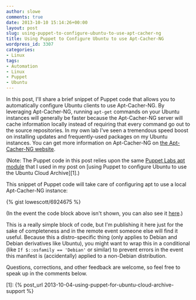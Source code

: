 ```yaml
---
author: slowe
comments: true
date: 2013-10-10 15:14:26+00:00
layout: post
slug: using-puppet-to-configure-ubuntu-to-use-apt-cacher-ng
title: Using Puppet to Configure Ubuntu to use Apt-Cacher-NG
wordpress_id: 3307
categories:
- Linux
tags:
- Automation
- Linux
- Puppet
- Ubuntu
---
```


In this post, I'll share a brief snippet of Puppet code that allows you to automatically configure Ubuntu clients to use Apt-Cacher-NG. By leveraging Apt-Cacher-NG, running `apt-get` commands on your Ubuntu instances will generally be faster because the Apt-Cacher-NG server will cache information locally instead of requiring that every command go out to the source repositories. In my own lab I've seen a tremendous speed boost on installing updates and frequently-used packages on my Ubuntu instances. You can get more information on Apt-Cacher-NG on [the Apt-Cacher-NG website](https://www.unix-ag.uni-kl.de/~bloch/acng/).

(Note: The Puppet code in this post relies upon the same [Puppet Labs apt module](http://forge.puppetlabs.com/puppetlabs/apt) that I used in my post on [using Puppet to configure Ubuntu to use the Ubuntu Cloud Archive][1].)

This snippet of Puppet code will take care of configuring apt to use a local Apt-Cacher-NG instance:

{% gist lowescott/6924675 %}

(In the event the code block above isn't shown, you can also see it [here](https://gist.github.com/lowescott/6924675).)

This is a really simple block of code, but I'm publishing it here just for the sake of completeness and in the remote event someone else will find it useful. Because this a distro-specific thing (only applies to Debian and Debian derivatives like Ubuntu), you might want to wrap this in a conditional (like `If $::osfamily == 'Debian'` or similar) to prevent errors in the event this manifest is (accidentally) applied to a non-Debian distribution.

Questions, corrections, and other feedback are welcome, so feel free to speak up in the comments below.

[1]: {% post_url 2013-10-04-using-puppet-for-ubuntu-cloud-archive-support %}

